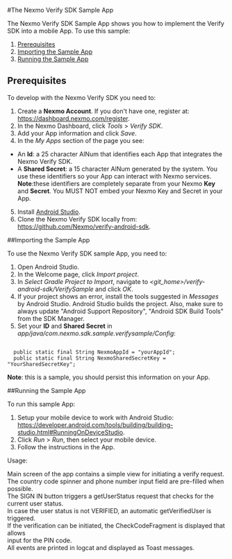 #The Nexmo Verify SDK Sample App

The Nexmo Verify SDK Sample App shows you how to implement the Verify SDK into a mobile App. To use this sample:

1. <a href="#prereq">Prerequisites</a>
2. <a href="#import">Importing the Sample App</a>
3. <a href="#run">Running the Sample App</a>

## Prerequisites<a name="prereq"></a>

To develop with the Nexmo Verify SDK you need to:

1. Create a __Nexmo Account__. If you don't have one, register at: https://dashboard.nexmo.com/register.
2. In the Nexmo Dashboard, click *Tools* > *Verify SDK*.
3. Add your App information and click *Save*.
4. In the *My Apps* section of the page you see:
  * An __Id__: a 25 character AlNum that identifies each App that integrates the Nexmo Verify SDK.
  * A __Shared Secret__: a 15 character AlNum generated by the system.
    You use these identifiers so your App can interact with Nexmo services.
    **Note**:these identifiers are completely separate from your Nexmo __Key__ and __Secret__. You MUST NOT embed your Nexmo Key and Secret in your App.
5. Install <a href="http://developer.android.com/tools/studio/index.html"> Android Studio</a>.
6. Clone the Nexmo Verify SDK locally from: https://github.com/Nexmo/verify-android-sdk.


##Importing the Sample App<a name="import"></a>

To use the Nexmo Verify SDK sample App, you need to:

1. Open Android Studio.
2. In the Welcome page, click *Import project*.
3. In *Select Gradle Project to Import*, navigate to *&lt;git_home>/verify-android-sdk/VerifySample* and click *OK*.
4. If your project shows an error, install the tools suggested in *Messages* by Android Studio. Android Studio builds the project.  Also, make sure to always update "Android Support Repository", "Android SDK Build Tools" from the SDK Manager.
5. Set your __ID__ and __Shared Secret__ in *app/java/com.nexmo.sdk.sample.verifysample/Config*:

  ```

    public static final String NexmoAppId = "yourAppId";
    public static final String NexmoSharedSecretKey = "YourSharedSecretKey";
```

**Note**: this is a sample, you should persist this information on your App.

##Running the Sample App<a name="run"></a>

To run this sample App:

1. Setup your mobile device to work with Android Studio: https://developer.android.com/tools/building/building-studio.html#RunningOnDeviceStudio. 
2. Click *Run* > *Run*, then select your mobile device. 
3. Follow the instructions in the App. 

Usage:

Main screen of the app contains a simple view for initiating a verify request.<br />
The country code spinner and phone number input field are pre-filled when possible.<br />
The SIGN IN button triggers a getUserStatus request that checks for the current user status.<br />
In case the user status is not VERIFIED, an automatic getVerifiedUser is triggered.<br />
If the verification can be initiated, the CheckCodeFragment is displayed that allows<br />
input for the PIN code.<br />
All events are printed in logcat and displayed as Toast messages.
